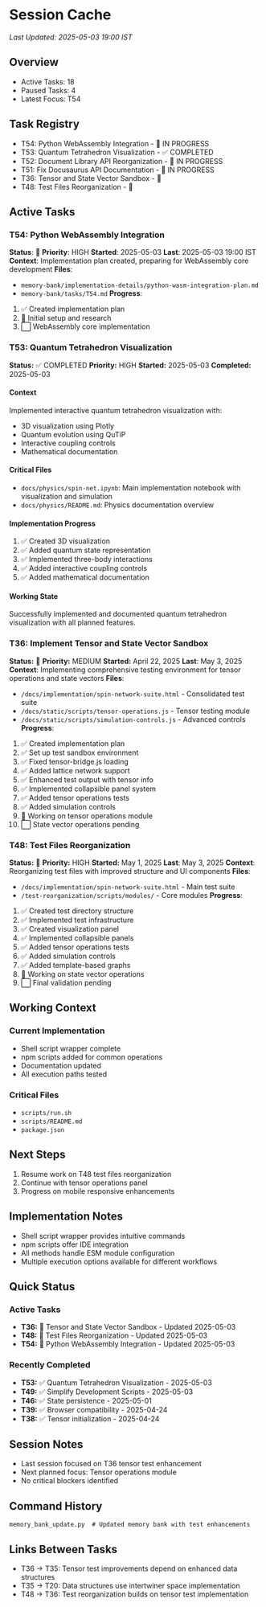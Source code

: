 # Session Cache
*Last Updated: 2025-05-03 19:00 IST*

## Overview
- Active Tasks: 18
- Paused Tasks: 4
- Latest Focus: T54

## Task Registry
- T54: Python WebAssembly Integration - 🔄 IN PROGRESS
- T53: Quantum Tetrahedron Visualization - ✅ COMPLETED
- T52: Document Library API Reorganization - 🔄 IN PROGRESS
- T51: Fix Docusaurus API Documentation - 🔄 IN PROGRESS
- T36: Tensor and State Vector Sandbox - 🔄
- T48: Test Files Reorganization - 🔄

## Active Tasks

### T54: Python WebAssembly Integration
**Status**: 🔄 **Priority**: HIGH
**Started**: 2025-05-03 **Last**: 2025-05-03 19:00 IST
**Context**: Implementation plan created, preparing for WebAssembly core development
**Files**: 
- `memory-bank/implementation-details/python-wasm-integration-plan.md`
- `memory-bank/tasks/T54.md`
**Progress**:
1. ✅ Created implementation plan
2. 🔄 Initial setup and research
3. ⬜ WebAssembly core implementation

### T53: Quantum Tetrahedron Visualization
**Status:** ✅ COMPLETED
**Priority:** HIGH
**Started:** 2025-05-03
**Completed:** 2025-05-03

#### Context
Implemented interactive quantum tetrahedron visualization with:
- 3D visualization using Plotly
- Quantum evolution using QuTiP
- Interactive coupling controls
- Mathematical documentation

#### Critical Files
- `docs/physics/spin-net.ipynb`: Main implementation notebook with visualization and simulation
- `docs/physics/README.md`: Physics documentation overview

#### Implementation Progress
1. ✅ Created 3D visualization
2. ✅ Added quantum state representation
3. ✅ Implemented three-body interactions
4. ✅ Added interactive coupling controls
5. ✅ Added mathematical documentation

#### Working State
Successfully implemented and documented quantum tetrahedron visualization with all planned features.

### T36: Implement Tensor and State Vector Sandbox
**Status:** 🔄 **Priority:** MEDIUM
**Started:** April 22, 2025 **Last**: May 3, 2025
**Context**: Implementing comprehensive testing environment for tensor operations and state vectors
**Files**: 
- `/docs/implementation/spin-network-suite.html` - Consolidated test suite
- `/docs/static/scripts/tensor-operations.js` - Tensor testing module
- `/docs/static/scripts/simulation-controls.js` - Advanced controls
**Progress**:
1. ✅ Created implementation plan
2. ✅ Set up test sandbox environment
3. ✅ Fixed tensor-bridge.js loading
4. ✅ Added lattice network support
5. ✅ Enhanced test output with tensor info
6. ✅ Implemented collapsible panel system
7. ✅ Added tensor operations tests
8. ✅ Added simulation controls
9. 🔄 Working on tensor operations module
10. ⬜ State vector operations pending

### T48: Test Files Reorganization
**Status:** 🔄 **Priority:** HIGH
**Started:** May 1, 2025 **Last**: May 3, 2025
**Context**: Reorganizing test files with improved structure and UI components
**Files**:
- `/docs/implementation/spin-network-suite.html` - Main test suite
- `/test-reorganization/scripts/modules/` - Core modules
**Progress**:
1. ✅ Created test directory structure
2. ✅ Implemented test infrastructure
3. ✅ Created visualization panel
4. ✅ Implemented collapsible panels
5. ✅ Added tensor operations tests
6. ✅ Added simulation controls
7. ✅ Added template-based graphs
8. 🔄 Working on state vector operations
9. ⬜ Final validation pending

## Working Context
### Current Implementation
- Shell script wrapper complete
- npm scripts added for common operations
- Documentation updated
- All execution paths tested

### Critical Files
- `scripts/run.sh`
- `scripts/README.md`
- `package.json`

## Next Steps
1. Resume work on T48 test files reorganization
2. Continue with tensor operations panel
3. Progress on mobile responsive enhancements

## Implementation Notes
- Shell script wrapper provides intuitive commands
- npm scripts offer IDE integration
- All methods handle ESM module configuration
- Multiple execution options available for different workflows

## Quick Status
### Active Tasks
- **T36:** 🔄 Tensor and State Vector Sandbox - Updated 2025-05-03
- **T48:** 🔄 Test Files Reorganization - Updated 2025-05-03
- **T54:** 🔄 Python WebAssembly Integration - Updated 2025-05-03

### Recently Completed
- **T53:** ✅ Quantum Tetrahedron Visualization - 2025-05-03
- **T49:** ✅ Simplify Development Scripts - 2025-05-03
- **T46:** ✅ State persistence - 2025-05-01
- **T39:** ✅ Browser compatibility - 2025-04-24
- **T38:** ✅ Tensor initialization - 2025-04-24

## Session Notes
- Last session focused on T36 tensor test enhancement
- Next planned focus: Tensor operations module
- No critical blockers identified

## Command History
```
memory_bank_update.py  # Updated memory bank with test enhancements
```

## Links Between Tasks
- T36 → T35: Tensor test improvements depend on enhanced data structures
- T35 → T20: Data structures use intertwiner space implementation
- T48 → T36: Test reorganization builds on tensor test implementation